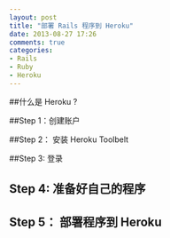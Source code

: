 ```yaml
---
layout: post
title: "部署 Rails 程序到 Heroku"
date: 2013-08-27 17:26
comments: true
categories:
- Rails
- Ruby
- Heroku
---
```



##什么是 Heroku ?

<!-- more -->
##Step 1：创建账户

##Step 2： 安装 Heroku Toolbelt


##Step 3: 登录


## Step 4: 准备好自己的程序


## Step 5： 部署程序到 Heroku


